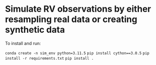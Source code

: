 # Simulate RV observations by either resampling real data or creating synthetic data

To install and run:

`conda create -n sim_env python=3.11.5`
`pip install cython==3.0.5`
`pip install -r requirements.txt`
`pip install .`
